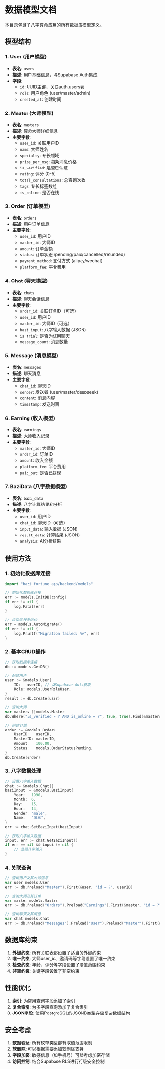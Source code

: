 # 数据模型文档

本目录包含了八字算命应用的所有数据库模型定义。

## 模型结构

### 1. User (用户模型)
- **表名**: `users`
- **描述**: 用户基础信息，与Supabase Auth集成
- **字段**:
  - `id`: UUID主键，关联auth.users表
  - `role`: 用户角色 (user/master/admin)
  - `created_at`: 创建时间

### 2. Master (大师模型)
- **表名**: `masters`
- **描述**: 算命大师详细信息
- **主要字段**:
  - `user_id`: 关联用户ID
  - `name`: 大师姓名
  - `specialty`: 专长领域
  - `price_per_msg`: 每条消息价格
  - `is_verified`: 是否已认证
  - `rating`: 评分 (0-5)
  - `total_consultations`: 总咨询次数
  - `tags`: 专长标签数组
  - `is_online`: 是否在线

### 3. Order (订单模型)
- **表名**: `orders`
- **描述**: 用户订单信息
- **主要字段**:
  - `user_id`: 用户ID
  - `master_id`: 大师ID
  - `amount`: 订单金额
  - `status`: 订单状态 (pending/paid/cancelled/refunded)
  - `payment_method`: 支付方式 (alipay/wechat)
  - `platform_fee`: 平台费用

### 4. Chat (聊天模型)
- **表名**: `chats`
- **描述**: 聊天会话信息
- **主要字段**:
  - `order_id`: 关联订单ID（可选）
  - `user_id`: 用户ID
  - `master_id`: 大师ID（可选）
  - `bazi_input`: 八字输入数据 (JSON)
  - `is_trial`: 是否为试用聊天
  - `message_count`: 消息数量

### 5. Message (消息模型)
- **表名**: `messages`
- **描述**: 聊天消息
- **主要字段**:
  - `chat_id`: 聊天ID
  - `sender`: 发送者 (user/master/deepseek)
  - `content`: 消息内容
  - `timestamp`: 发送时间

### 6. Earning (收入模型)
- **表名**: `earnings`
- **描述**: 大师收入记录
- **主要字段**:
  - `master_id`: 大师ID
  - `order_id`: 订单ID
  - `amount`: 收入金额
  - `platform_fee`: 平台费用
  - `paid_out`: 是否已提现

### 7. BaziData (八字数据模型)
- **表名**: `bazi_data`
- **描述**: 八字计算结果和分析
- **主要字段**:
  - `user_id`: 用户ID
  - `chat_id`: 聊天ID（可选）
  - `input_data`: 输入数据 (JSON)
  - `result_data`: 计算结果 (JSON)
  - `analysis`: AI分析结果

## 使用方法

### 1. 初始化数据库连接
```go
import "bazi_fortune_app/backend/models"

// 初始化数据库连接
err := models.InitDB(config)
if err != nil {
    log.Fatal(err)
}

// 自动迁移表结构
err = models.AutoMigrate()
if err != nil {
    log.Printf("Migration failed: %v", err)
}
```

### 2. 基本CRUD操作
```go
// 获取数据库连接
db := models.GetDB()

// 创建用户
user := &models.User{
    ID:   userID, // 从Supabase Auth获取
    Role: models.UserRoleUser,
}
result := db.Create(user)

// 查询大师
var masters []models.Master
db.Where("is_verified = ? AND is_online = ?", true, true).Find(&masters)

// 创建订单
order := &models.Order{
    UserID:   userID,
    MasterID: masterID,
    Amount:   100.00,
    Status:   models.OrderStatusPending,
}
db.Create(order)
```

### 3. 八字数据处理
```go
// 设置八字输入数据
chat := &models.Chat{}
baziInput := &models.BaziInput{
    Year:   1990,
    Month:  6,
    Day:    15,
    Hour:   14,
    Gender: "male",
    Name:   "张三",
}
err := chat.SetBaziInput(baziInput)

// 获取八字输入数据
input, err := chat.GetBaziInput()
if err == nil && input != nil {
    // 处理八字输入
}
```

### 4. 关联查询
```go
// 查询用户及其大师信息
var user models.User
err := db.Preload("Master").First(&user, "id = ?", userID)

// 查询大师及其订单
var master models.Master
err := db.Preload("Orders").Preload("Earnings").First(&master, "id = ?", masterID)

// 查询聊天及其消息
var chat models.Chat
err := db.Preload("Messages").Preload("User").Preload("Master").First(&chat, "id = ?", chatID)
```

## 数据库约束

1. **外键约束**: 所有关联表都设置了适当的外键约束
2. **唯一约束**: 大师user_id、邀请码等字段设置了唯一约束
3. **检查约束**: 年龄、评分等字段设置了取值范围约束
4. **非空约束**: 关键字段设置了非空约束

## 性能优化

1. **索引**: 为常用查询字段添加了索引
2. **复合索引**: 为多字段查询添加了复合索引
3. **JSON字段**: 使用PostgreSQL的JSONB类型存储复杂数据结构

## 安全考虑

1. **数据验证**: 所有枚举类型都有取值范围限制
2. **软删除**: 可以根据需要添加软删除支持
3. **字段加密**: 敏感信息（如手机号）可以考虑加密存储
4. **访问控制**: 结合Supabase RLS进行行级安全控制